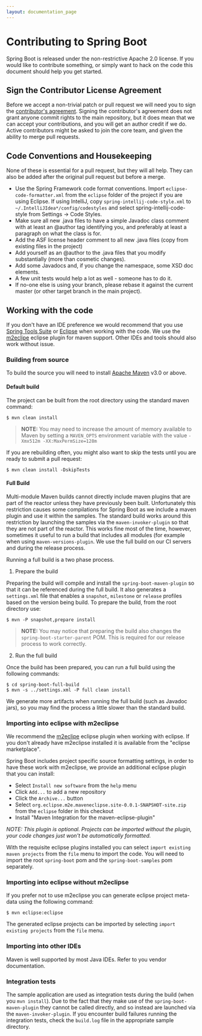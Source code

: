 ```yaml
---
layout: documentation_page
---
```

# Contributing to Spring Boot

Spring Boot is released under the non-restrictive Apache 2.0 license. If you would like
to contribute something, or simply want to hack on the code this document should help
you get started.

## Sign the Contributor License Agreement

Before we accept a non-trivial patch or pull request we will need you to sign the
[contributor's agreement](https://support.springsource.com/spring_committer_signup).
Signing the contributor's agreement does not grant anyone commit rights to the main repository, but it does mean that we
can accept your contributions, and you will get an author credit if we do.  Active contributors might be asked to join
the core team, and given the ability to merge pull requests.

## Code Conventions and Housekeeping

None of these is essential for a pull request, but they will all help.  They can also be added after the original pull
request but before a merge.

* Use the Spring Framework code format conventions. Import `eclipse-code-formatter.xml` from the `eclipse` folder of the project
  if you are using Eclipse. If using IntelliJ, copy `spring-intellij-code-style.xml` to `~/.IntelliJIdea*/config/codestyles`
  and select spring-intellij-code-style from Settings -> Code Styles.
* Make sure all new .java files to have a simple Javadoc class comment with at least an @author tag identifying you, and
  preferably at least a paragraph on what the class is for.
* Add the ASF license header comment to all new .java files (copy from existing files in the project)
* Add yourself as an @author to the .java files that you modify substantially (more than cosmetic changes).
* Add some Javadocs and, if you change the namespace, some XSD doc elements.
* A few unit tests would help a lot as well - someone has to do it.
* If no-one else is using your branch, please rebase it against the current master (or other target branch in the main project).

## Working with the code
If you don't have an IDE preference we would recommend that you use
[Spring Tools Suite](http://www.springsource.com/developer/sts) or
[Eclipse](http://eclipse.org) when working with the code. We use the
[m2eclipe](http://eclipse.org/m2e/) eclipse plugin for maven support. Other IDEs
and tools should also work without issue.

### Building from source
To build the source you will need to install
[Apache Maven](http://maven.apache.org/run-maven/index.html) v3.0 or above.

#### Default build
The project can be built from the root directory using the standard maven command:

	$ mvn clean install

> **NOTE:** You may need to increase the amount of memory available to Maven by setting
> a `MAVEN_OPTS` environment variable with the value `-Xmx512m -XX:MaxPermSize=128m`

If you are rebuilding often, you might also want to skip the tests until you are ready
to submit a pull request:

	$ mvn clean install -DskipTests

#### Full Build
Multi-module Maven builds cannot directly include maven plugins that are part of the
reactor unless they have previously been built. Unfortunately this restriction causes
some compilations for Spring Boot as we include a maven plugin and use it within the
samples. The standard build works around this restriction by launching the samples via
the `maven-invoker-plugin` so that they are not part of the reactor. This works fine
most of the time, however, sometimes it useful to run a build that includes all modules
(for example when using `maven-versions-plugin`. We use the full build on our CI servers
and during the release process.

Running a full build is a two phase process.

1) Prepare the build

Preparing the build will compile and install the `spring-boot-maven-plugin` so that it
can be referenced during the full build. It also generates a `settings.xml` file that
enables a `snapshot`, `milestone` or `release` profiles based on the version being
build. To prepare the build, from the root directory use:

	$ mvn -P snapshot,prepare install

> **NOTE:** You may notice that preparing the build also changes the
> `spring-boot-starter-parent` POM. This is required for our release process to work
> correctly.

2) Run the full build

Once the build has been prepared, you can run a full build using the following commands:

	$ cd spring-boot-full-build
	$ mvn -s ../settings.xml -P full clean install

We generate more artifacts when running the full build (such as Javadoc jars), so you
may find the process a little slower than the standard build.

### Importing into eclipse with m2eclipse
We recommend the [m2eclipe](http://eclipse.org/m2e/) eclipse plugin when working with
eclipse. If you don't already have m2eclipse installed it is available from the "eclipse
marketplace".

Spring Boot includes project specific source formatting settings, in order to have these
work with m2eclipse, we provide an additional eclipse plugin that you can install:

* Select `Install new software` from the `help` menu
* Click `Add...` to add a new repository
* Click the `Archive...` button
* Select `org.eclipse.m2e.maveneclipse.site-0.0.1-SNAPSHOT-site.zip`
  from the `eclipse` folder in this checkout
* Install "Maven Integration for the maven-eclipse-plugin"

_NOTE: This plugin is optional. Projects can be imported without the plugin, your code
changes just won't be automatically formatted._

With the requisite eclipse plugins installed you can select
`import existing maven projects` from the `file` menu to import the code. You will
need to import the root `spring-boot` pom and the `spring-boot-samples` pom separately.

### Importing into eclipse without m2eclipse
If you prefer not to use m2eclipse you can generate eclipse project meta-data using the
following command:

	$ mvn eclipse:eclipse

The generated eclipse projects can be imported by selecting `import existing projects`
from the `file` menu.

### Importing into other IDEs
Maven is well supported by most Java IDEs. Refer to you vendor documentation.

### Integration tests
The sample application are used as integration tests during the build (when you
`mvn install`). Due to the fact that they make use of the `spring-boot-maven-plugin`
they cannot be called directly, and so instead are launched via the
`maven-invoker-plugin`. If you encounter build failures running the integration tests,
check the `build.log` file in the appropriate sample directory.

